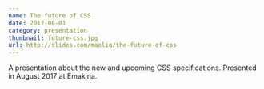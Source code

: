 ```yaml
---
name: The future of CSS
date: 2017-08-01
category: presentation
thumbnail: future-css.jpg
url: http://slides.com/maelig/the-future-of-css
---
```


A presentation about the new and upcoming CSS specifications. Presented in August 2017 at Emakina.